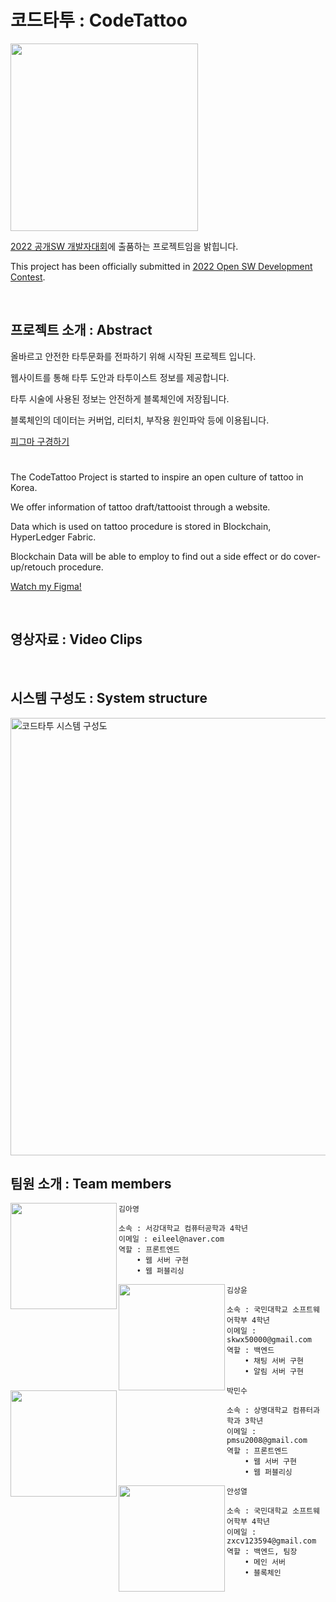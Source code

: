 # 코드타투 : CodeTattoo
<img src="https://user-images.githubusercontent.com/24891555/182070581-23c06bf7-0e51-4e19-8a96-564450bb1793.png" width=300>


[2022 공개SW 개발자대회](https://www.oss.kr/dev_competition)에 출품하는 프로젝트임을 밝힙니다.

This project has been officially submitted in [2022 Open SW Development Contest](https://www.oss.kr/dev_competition).

<br/>

## 프로젝트 소개 : Abstract
올바르고 안전한 타투문화를 전파하기 위해 시작된 프로젝트 입니다.

웹사이트를 통해 타투 도안과 타투이스트 정보를 제공합니다.

타투 시술에 사용된 정보는 안전하게 블록체인에 저장됩니다.

블록체인의 데이터는 커버업, 리터치, 부작용 원인파악 등에 이용됩니다.

[피그마 구경하기](https://www.figma.com/file/rw67f0oKN87M4m02yHViGE/CodeTattoo-Figma?node-id=0%3A1)

#

The CodeTattoo Project is started to inspire an open culture of tattoo in Korea.

We offer information of tattoo draft/tattooist through a website.

Data which is used on tattoo procedure is stored in Blockchain, HyperLedger Fabric. 

Blockchain Data will be able to employ to find out a side effect or do cover-up/retouch procedure.

[Watch my Figma!](https://www.figma.com/file/rw67f0oKN87M4m02yHViGE/CodeTattoo-Figma?node-id=0%3A1)

<br/>

## 영상자료 : Video Clips

<br/>


## 시스템 구성도 : System structure

<img width="700" alt="코드타투 시스템 구성도" src="https://user-images.githubusercontent.com/24891555/181719277-65bfb1b5-99a2-4ab7-8439-8b26d5477945.png">

<br/>

## 팀원 소개 : Team members

<img src="https://user-images.githubusercontent.com/24891555/181700539-16ba45ee-9165-44ad-a3d1-f86070300ec8.jpg" width="170" height="170" align="left"/>

```
김아영

소속 : 서강대학교 컴퓨터공학과 4학년
이메일 : eileel@naver.com
역할 : 프론트엔드
    • 웹 서버 구현
    • 웹 퍼블리싱
```


<img align="left" src="https://user-images.githubusercontent.com/24891555/181700570-9848d588-89ec-4c99-830f-a7e94fbda403.jpg" width="170" height="170"/>

```
김상윤

소속 : 국민대학교 소프트웨어학부 4학년
이메일 : skwx50000@gmail.com
역할 : 백엔드
    • 채팅 서버 구현
    • 알림 서버 구현
```


<img src="https://user-images.githubusercontent.com/24891555/181701920-3eb54a9e-9a9d-401f-a9ad-6946ecf43fdc.jpeg" width=170 height=170 align=left>

```
박민수

소속 : 상명대학교 컴퓨터과학과 3학년
이메일 : pmsu2008@gmail.com
역할 : 프론트엔드
    • 웹 서버 구현
    • 웹 퍼블리싱
```


<img src="https://user-images.githubusercontent.com/24891555/181699680-b2df3656-c2a8-4fe8-bc91-a9e8310e44e1.jpg" width=170 height=170 align=left>

```
안성열

소속 : 국민대학교 소프트웨어학부 4학년
이메일 : zxcv123594@gmail.com
역할 : 백엔드, 팀장
    • 메인 서버 
    • 블록체인
```
